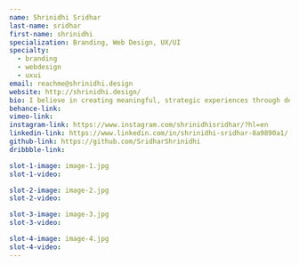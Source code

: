 ```yaml
---
name: Shrinidhi Sridhar
last-name: sridhar
first-name: shrinidhi
specialization: Branding, Web Design, UX/UI
specialty:
  - branding
  - webdesign
  - uxui
email: reachme@shrinidhi.design
website: http://shrinidhi.design/
bio: I believe in creating meaningful, strategic experiences through design. Also Leslie Knope is my spirit animal.
behance-link:
vimeo-link:
instagram-link: https://www.instagram.com/shrinidhisridhar/?hl=en
linkedin-link: https://www.linkedin.com/in/shrinidhi-sridhar-8a9890a1/
github-link: https://github.com/SridharShrinidhi
dribbble-link:

slot-1-image: image-1.jpg
slot-1-video:

slot-2-image: image-2.jpg
slot-2-video:

slot-3-image: image-3.jpg
slot-3-video:

slot-4-image: image-4.jpg
slot-4-video:
---
```

